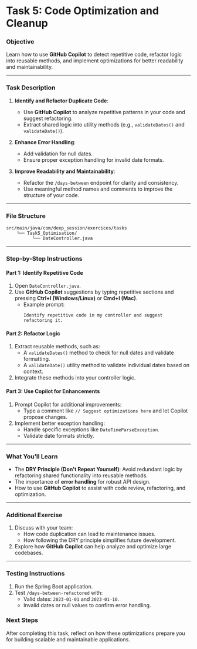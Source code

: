 # Task 5: Code Optimization and Cleanup

### **Objective**
Learn how to use **GitHub Copilot** to detect repetitive code, refactor logic into reusable methods, and implement optimizations for better readability and maintainability.

---

### **Task Description**

1. **Identify and Refactor Duplicate Code**:
   - Use **GitHub Copilot** to analyze repetitive patterns in your code and suggest refactoring.
   - Extract shared logic into utility methods (e.g., `validateDates()` and `validateDate()`).

2. **Enhance Error Handling**:
   - Add validation for null dates.
   - Ensure proper exception handling for invalid date formats.

3. **Improve Readability and Maintainability**:
   - Refactor the `/days-between` endpoint for clarity and consistency.
   - Use meaningful method names and comments to improve the structure of your code.

---

### **File Structure**

```plaintext
src/main/java/com/deep_session/exercices/tasks
    └── Task5_Optimisation/
          └── DateController.java
```

---

### **Step-by-Step Instructions**

#### **Part 1: Identify Repetitive Code**
1. Open `DateController.java`.
2. Use **GitHub Copilot** suggestions by typing repetitive sections and pressing **Ctrl+I (Windows/Linux)** or **Cmd+I (Mac)**.
   - Example prompt:
     ```
     Identify repetitive code in my controller and suggest refactoring it.
     ```

#### **Part 2: Refactor Logic**
1. Extract reusable methods, such as:
   - A `validateDates()` method to check for null dates and validate formatting.
   - A `validateDate()` utility method to validate individual dates based on context.
2. Integrate these methods into your controller logic.

#### **Part 3: Use Copilot for Enhancements**
1. Prompt Copilot for additional improvements:
   - Type a comment like `// Suggest optimizations here` and let Copilot propose changes.
2. Implement better exception handling:
   - Handle specific exceptions like `DateTimeParseException`.
   - Validate date formats strictly.

---

### **What You’ll Learn**
- The **DRY Principle (Don't Repeat Yourself)**: Avoid redundant logic by refactoring shared functionality into reusable methods.
- The importance of **error handling** for robust API design.
- How to use **GitHub Copilot** to assist with code review, refactoring, and optimization.

---

### **Additional Exercise**
1. Discuss with your team:
   - How code duplication can lead to maintenance issues.
   - How following the DRY principle simplifies future development.
2. Explore how **GitHub Copilot** can help analyze and optimize large codebases.

--- 

### **Testing Instructions**
1. Run the Spring Boot application.
2. Test `/days-between-refactored` with:
   - Valid dates: `2023-01-01` and `2023-01-10`.
   - Invalid dates or null values to confirm error handling.

### **Next Steps**
After completing this task, reflect on how these optimizations prepare you for building scalable and maintainable applications.